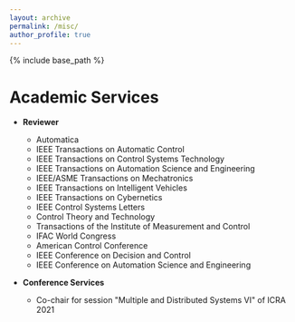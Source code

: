 ```yaml
---
layout: archive
permalink: /misc/
author_profile: true
---
```


{% include base_path %}

Academic Services
======

* **Reviewer**
  * Automatica 
  * IEEE Transactions on Automatic Control
  * IEEE Transactions on Control Systems Technology
  * IEEE Transactions on Automation Science and Engineering
  * IEEE/ASME Transactions on Mechatronics
  * IEEE Transactions on Intelligent Vehicles
  * IEEE Transactions on Cybernetics
  * IEEE Control Systems Letters
  * Control Theory and Technology
  * Transactions of the Institute of Measurement and Control
  * IFAC World Congress
  * American Control Conference
  * IEEE Conference on Decision and Control
  * IEEE Conference on Automation Science and Engineering
 
* **Conference Services**
  * Co-chair for session "Multiple and Distributed Systems VI" of ICRA 2021

